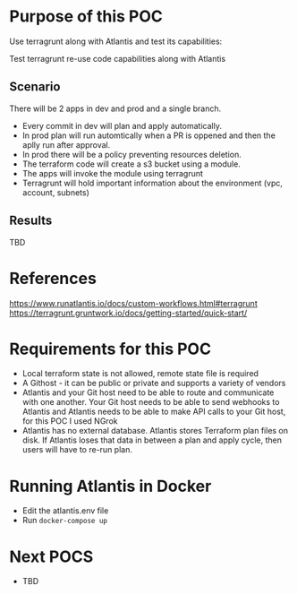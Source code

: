 # Purpose of this POC

Use terragrunt along with Atlantis and test its capabilities:

Test terragrunt re-use code capabilities along with Atlantis

## Scenario

There will be 2 apps in dev and prod and a single branch.
* Every commit in dev will plan and apply automatically.
* In prod plan will run automtically when a PR is oppened and then the aplly run after approval.
* In prod there will be a policy preventing resources deletion.
* The terraform code will create a s3 bucket using a module.
* The apps will invoke the module using terragrunt
* Terragrunt will hold important information about the environment (vpc, account, subnets)

## Results
TBD


# References

https://www.runatlantis.io/docs/custom-workflows.html#terragrunt
https://terragrunt.gruntwork.io/docs/getting-started/quick-start/

# Requirements for this POC

- Local terraform state  is not allowed, remote state file is required
- A Githost - it can be public or private and supports a variety of vendors
- Atlantis and your Git host need to be able to route and communicate with one another. Your Git host needs to be able to send webhooks to Atlantis and Atlantis needs to be able to make API calls to your Git host, for this POC I used NGrok
- Atlantis has no external database. Atlantis stores Terraform plan files on disk. If Atlantis loses that data in between a plan and apply cycle, then users will have to re-run plan.

# Running Atlantis in Docker

- Edit the atlantis.env file
- Run `docker-compose up`

# Next POCS

- TBD

